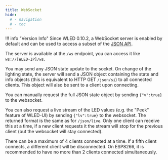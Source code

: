 ```yaml
---
title: WebSocket
hide:
  # - navigation
  # - toc
---
```


!!! info "Version Info"
    Since WLED 0.10.2, a WebSocket server is enabled by default and can be used to access a subset of the [JSON API](/interfaces/json-api).

The server is available at the `/ws` endpoint, you can access it like `ws://[WLED-IP]/ws`.

You may send any JSON state update to the socket.
On change of the lighting state, the server will send a JSON object containing the state and info objects (this is equivalent to HTTP GET `/json/si`) to all connected clients. This object will also be sent to a client upon connecting.

You can manually request the full JSON state object by sending `{"v":true}` to the websocket.

You can also request a live stream of the LED values (e.g. the "Peek" feature of WLED-UI) by sending `{"lv":true}` to the websocket. The returned format is the same as for `/json/live`. Only one client can receive this at a time, if a new client requests it the stream will stop for the previous client (but the websocket will stay connected).

There can be a maximum of 4 clients connected at a time. If a fifth client connects, a different client will be disconnected. On ESP8266, it is recommended to have no more than 2 clients connected simultaneously.
